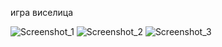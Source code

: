 игра виселица

![Screenshot_1](https://github.com/user-attachments/assets/68e00d42-f19f-4683-8a78-0867e8e998b3)
![Screenshot_2](https://github.com/user-attachments/assets/738b127a-9e31-4114-be52-a038f3c1efc3)
![Screenshot_3](https://github.com/user-attachments/assets/817fe06c-34c6-42f1-9c7b-fccf15ad8d1a)
